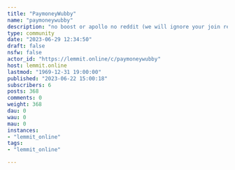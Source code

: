 ```yaml
---
title: "PaymoneyWubby" 
name: "paymoneywubby"
description: "no boost or apollo no reddit (we will ignore your join requests dipshits)."
type: community
date: "2023-06-29 12:34:50"
draft: false
nsfw: false
actor_id: "https://lemmit.online/c/paymoneywubby"
host: lemmit.online
lastmod: "1969-12-31 19:00:00"
published: "2023-06-22 15:00:18"
subscribers: 6
posts: 368
comments: 0
weight: 368
dau: 0
wau: 0
mau: 0
instances:
- "lemmit_online"
tags: 
- "lemmit_online"

---
```

